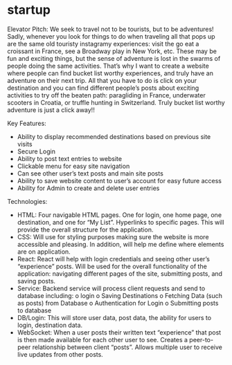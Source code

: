 # startup
Elevator Pitch: We seek to travel not to be tourists, but to be adventures! Sadly, whenever you look for things to do when traveling all that pops up are the same old touristy instagramy experiences: visit the go eat a croissant in France, see a Broadway play in New York, etc. These may be fun and exciting things, but the sense of adventure is lost in the swarms of people doing the same activities. That’s why I want to create a website where people can find bucket list worthy experiences, and truly have an adventure on their next trip. All that you have to do is click on your destination and you can find different people’s posts about exciting activities to try off the beaten path: paragliding in France, underwater scooters in Croatia, or truffle hunting in Switzerland. Truly bucket list worthy adventure is just a click away!!

Key Features:
  -	Ability to display recommended destinations based on previous site visits
  -	Secure Login
  -	Ability to post text entries to website
  -	Clickable menu for easy site navigation
  -	Can see other user’s text posts and main site posts
  -	Ability to save website content to user’s account for easy future access
  -	Ability for Admin to create and delete user entries
    
Technologies:

- HTML: Four navigable HTML pages. One for login, one home page, one destination, and one for “My List”. Hyperlinks to specific pages. This will provide the overall structure for the application.
- CSS: Will use for styling purposes making sure the website is more accessible and pleasing. In addition, will help me define where elements are on application.
- React: React will help with login credentials and seeing other user’s “experience” posts. Will be used for the overall functionality of the application: navigating different pages of the site, submitting posts, and saving posts.
- Service: Backend service will process client requests and send to database including:
  o login
  o Saving Destinations
  o Fetching Data (such as posts) from Database
  o Authentication for Login
  o Submitting posts to database
- DB/Login: This will store user data, post data, the ability for users to login, destination data.
- WebSocket: When a user posts their written text “experience” that post is then made available for each other user to see. Creates a peer-to-peer relationship between client “posts”. Allows multiple user to receive live updates from other posts.
